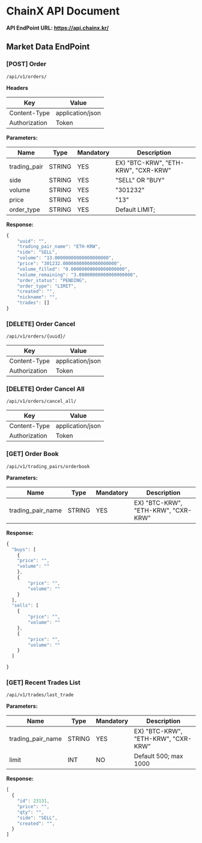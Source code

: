 # ChainX API Document
**API EndPoint URL: <https://api.chainx.kr/>**


## Market Data EndPoint

### [POST] Order

```
/api/v1/orders/
```

**Headers**

Key | Value
------------ | ------------
Content-Type | application/json
Authorization | Token

**Parameters:**

Name | Type | Mandatory | Description
------------ | ------------ | ------------ | ------------
trading_pair | STRING | YES | EX) "BTC-KRW", "ETH-KRW", "CXR-KRW"
side | STRING | YES | "SELL" OR "BUY"
volume | STRING | YES | "301232"
price | STRING | YES | "13"
order_type | STRING | YES | Default LIMIT;

**Response:**

```javascript
{
    "uuid": "",
    "trading_pair_name": "ETH-KRW",
    "side": "SELL",
    "volume": "13.00000000000000000000",
    "price": "301232.00000000000000000000",
    "volume_filled": "0.00000000000000000000",
    "volume_remaining": "3.00000000000000000000",
    "order_status": "PENDING",
    "order_type": "LIMIT",
    "created": "",
    "nickname": "",
    "trades": []
}
```

### [DELETE] Order Cancel

```
/api/v1/orders/{uuid}/
```

Key | Value
------------ | ------------
Content-Type | application/json
Authorization | Token

### [DELETE] Order Cancel All

```
/api/v1/orders/cancel_all/
```

Key | Value
------------ | ------------
Content-Type | application/json
Authorization | Token

### [GET] Order Book
```
/api/v1/trading_pairs/orderbook
```

**Parameters:**

Name | Type | Mandatory | Description
------------ | ------------ | ------------ | ------------
trading_pair_name | STRING | YES | EX) "BTC-KRW", "ETH-KRW", "CXR-KRW"

**Response:**
```javascript
{
  "buys": [
    {
	"price": "",
	"volume": ""
    },
    {
        "price": "",
        "volume": ""
    }
  ],
  "sells": [
    {
        "price": "",
        "volume": ""
    },
    {
        "price": "",
        "volume": ""
    }
  ]

}
```

### [GET] Recent Trades List
```
/api/v1/trades/last_trade
```

**Parameters:**

Name | Type | Mandatory | Description
------------ | ------------ | ------------ | ------------
trading_pair_name | STRING | YES | EX) "BTC-KRW", "ETH-KRW", "CXR-KRW"
limit | INT | NO | Default 500; max 1000

**Response:**
```javascript
[
  {
    "id": 23131,
    "price": "",
    "qty": "",
    "side": "SELL",
    "created": "",
  } 
]
```



